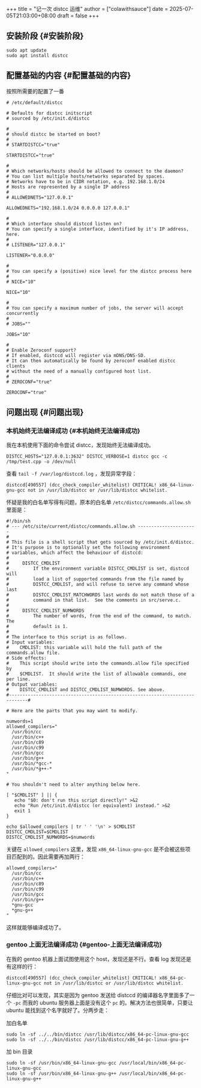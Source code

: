 +++
title = "记一次 distcc 运维"
author = ["colawithsauce"]
date = 2025-07-05T21:03:00+08:00
draft = false
+++

## 安装阶段 {#安装阶段}

```shell
sudo apt update
sudo apt install distcc
```


## 配置基础的内容 {#配置基础的内容}

按照所需要的配置了一番

```shell
# /etc/default/distcc

# Defaults for distcc initscript
# sourced by /etc/init.d/distcc

#
# should distcc be started on boot?
#
# STARTDISTCC="true"

STARTDISTCC="true"

#
# Which networks/hosts should be allowed to connect to the daemon?
# You can list multiple hosts/networks separated by spaces.
# Networks have to be in CIDR notation, e.g. 192.168.1.0/24
# Hosts are represented by a single IP address
#
# ALLOWEDNETS="127.0.0.1"

ALLOWEDNETS="192.168.1.0/24 0.0.0.0 127.0.0.1"

#
# Which interface should distccd listen on?
# You can specify a single interface, identified by it's IP address, here.
#
# LISTENER="127.0.0.1"

LISTENER="0.0.0.0"

#
# You can specify a (positive) nice level for the distcc process here
#
# NICE="10"

NICE="10"

#
# You can specify a maximum number of jobs, the server will accept concurrently
#
# JOBS=""

JOBS="10"

#
# Enable Zeroconf support?
# If enabled, distccd will register via mDNS/DNS-SD.
# It can then automatically be found by zeroconf enabled distcc clients
# without the need of a manually configured host list.
#
# ZEROCONF="true"

ZEROCONF="true"
```


## 问题出现 {#问题出现}


### 本机始终无法编译成功 {#本机始终无法编译成功}

我在本机使用下面的命令尝试 distcc，发现始终无法编译成功。

```shell
DISTCC_HOSTS="127.0.0.1:3632" DISTCC_VERBOSE=1 distcc gcc -c /tmp/test.cpp -o /dev/null
```

查看 `tail -f /var/log/distccd.log` ，发现异常字段：

```text
distccd[490557] (dcc_check_compiler_whitelist) CRITICAL! x86_64-linux-gnu-gcc not in /usr/lib/distcc or /usr/lib/distcc whitelist.
```

怀疑是我的白名单写得有问题，原本的白名单 `/etc/distcc/commands.allow.sh` 里面是：

```shell
#!/bin/sh
# --- /etc/site/current/distcc/commands.allow.sh ----------------------
#
# This file is a shell script that gets sourced by /etc/init.d/distcc.
# It's purpose is to optionally set the following environment
# variables, which affect the behaviour of distccd:
#
#     DISTCC_CMDLIST
#         If the environment variable DISTCC_CMDLIST is set, distccd will
#         load a list of supported commands from the file named by
#         DISTCC_CMDLIST, and will refuse to serve any command whose last
#         DISTCC_CMDLIST_MATCHWORDS last words do not match those of a
#         command in that list.  See the comments in src/serve.c.
#
#     DISTCC_CMDLIST_NUMWORDS
#         The number of words, from the end of the command, to match.  The
#         default is 1.
#
# The interface to this script is as follows.
# Input variables:
#    CMDLIST: this variable will hold the full path of the commands.allow file.
# Side effects:
#    This script should write into the commands.allow file specified by
#    $CMDLIST.  It should write the list of allowable commands, one per line.
# Output variables:
#    DISTCC_CMDLIST and DISTCC_CMDLIST_NUMWORDS. See above.
#-----------------------------------------------------------------------------#

# Here are the parts that you may want to modify.

numwords=1
allowed_compilers="
  /usr/bin/cc
  /usr/bin/c++
  /usr/bin/c89
  /usr/bin/c99
  /usr/bin/gcc
  /usr/bin/g++
  /usr/bin/*gcc-*
  /usr/bin/*g++-*
"

# You shouldn't need to alter anything below here.

[ "$CMDLIST" ] || {
   echo "$0: don't run this script directly!" >&2
   echo "Run /etc/init.d/distcc (or equivalent) instead." >&2
   exit 1
}

echo $allowed_compilers | tr ' ' '\n' > $CMDLIST
DISTCC_CMDLIST=$CMDLIST
DISTCC_CMDLIST_NUMWORDS=$numwords
```

关键在 `allowed_compilers` 这里，发现 `x86_64-linux-gnu-gcc` 是不会被这些项目匹配到的。因此需要再加两行：

```shell
allowed_compilers="
  /usr/bin/cc
  /usr/bin/c++
  /usr/bin/c89
  /usr/bin/c99
  /usr/bin/gcc
  /usr/bin/g++
  *gnu-gcc
  *gnu-g++
"
```

这样就能够编译成功了。


### gentoo 上面无法编译成功 {#gentoo-上面无法编译成功}

在我的 gentoo 机器上面试图使用这个 host，发现还是不行。查看 log 发现还是有这样的行：

```text
distccd[490557] (dcc_check_compiler_whitelist) CRITICAL! x86_64-pc-linux-gnu-gcc not in /usr/lib/distcc or /usr/lib/distcc whitelist.
```

仔细比对可以发现，其实是因为 gentoo 发送给 distccd 的编译器名字里面多了一个 `-pc` 而我的 ubuntu 服务器上面是没有这个 `pc` 的。解决方法也很简单，只要让 ubuntu 能找到这个名字就好了。分两步走：

加白名单

```shell
sudo ln -sf ../../bin/distcc /usr/lib/distcc/x86_64-pc-linux-gnu-gcc
sudo ln -sf ../../bin/distcc /usr/lib/distcc/x86_64-pc-linux-gnu-g++
```

加 bin 目录

```shell
sudo ln -sf /usr/bin/x86_64-linux-gnu-gcc /usr/local/bin/x86_64-pc-linux-gnu-gcc
sudo ln -sf /usr/bin/x86_64-linux-gnu-g++ /usr/local/bin/x86_64-pc-linux-gnu-g++
```
